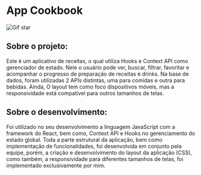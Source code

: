 # App Cookbook

![Gif star](https://github.com/Igormcf/app-cookbook/blob/main/cookbook.gif)

## Sobre o projeto:

Este é um aplicativo de receitas, o qual utiliza Hooks e Context API como gerenciador de estado.
Nele o usuário pode ver, buscar, filtrar, favoritar e acompanhar o progresso de preparação de receitas e drinks.
Na base de dados, foram utilizadas 2 APIs distintas, uma para comidas e outra para bebidas. Ainda, O layout tem como foco dispositivos móveis, mas a responsividade está compatível para outros tamanhos de telas.

## Sobre o desenvolvimento:

Foi utilizado no seu desenvolvimento a linguagem JavaScript com a framework do React, bem como, Context API e Hooks no gerenciamento do estado global.
Toda a parte estrutural da aplicação, bem como implementação de funcionalidades, foi desenvolvida em conjunto pela equipe, porém, a criação e desenvolvimento do layout da aplicação (CSS), como também, a responsividade para diferentes tamanhos de telas, foi implementado exclusivamente por mim.

